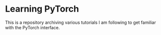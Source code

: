 # Learning PyTorch
This is a repository archiving various tutorials I am following to get familiar with the PyTorch interface. 
